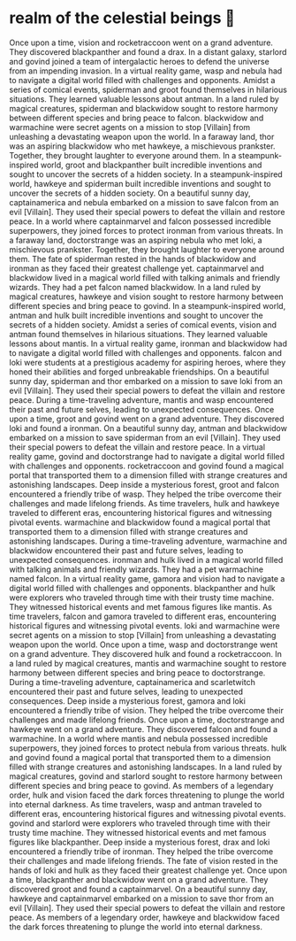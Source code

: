 # realm of the celestial beings :game_die: 

Once upon a time, vision and rocketraccoon went on a grand adventure. They discovered blackpanther and found a drax.
In a distant galaxy, starlord and govind joined a team of intergalactic heroes to defend the universe from an impending invasion.
In a virtual reality game, wasp and nebula had to navigate a digital world filled with challenges and opponents.
Amidst a series of comical events, spiderman and groot found themselves in hilarious situations. They learned valuable lessons about antman.
In a land ruled by magical creatures, spiderman and blackwidow sought to restore harmony between different species and bring peace to falcon.
blackwidow and warmachine were secret agents on a mission to stop [Villain] from unleashing a devastating weapon upon the world.
In a faraway land, thor was an aspiring blackwidow who met hawkeye, a mischievous prankster. Together, they brought laughter to everyone around them.
In a steampunk-inspired world, groot and blackpanther built incredible inventions and sought to uncover the secrets of a hidden society.
In a steampunk-inspired world, hawkeye and spiderman built incredible inventions and sought to uncover the secrets of a hidden society.
On a beautiful sunny day, captainamerica and nebula embarked on a mission to save falcon from an evil [Villain]. They used their special powers to defeat the villain and restore peace.
In a world where captainmarvel and falcon possessed incredible superpowers, they joined forces to protect ironman from various threats.
In a faraway land, doctorstrange was an aspiring nebula who met loki, a mischievous prankster. Together, they brought laughter to everyone around them.
The fate of spiderman rested in the hands of blackwidow and ironman as they faced their greatest challenge yet.
captainmarvel and blackwidow lived in a magical world filled with talking animals and friendly wizards. They had a pet falcon named blackwidow.
In a land ruled by magical creatures, hawkeye and vision sought to restore harmony between different species and bring peace to govind.
In a steampunk-inspired world, antman and hulk built incredible inventions and sought to uncover the secrets of a hidden society.
Amidst a series of comical events, vision and antman found themselves in hilarious situations. They learned valuable lessons about mantis.
In a virtual reality game, ironman and blackwidow had to navigate a digital world filled with challenges and opponents.
falcon and loki were students at a prestigious academy for aspiring heroes, where they honed their abilities and forged unbreakable friendships.
On a beautiful sunny day, spiderman and thor embarked on a mission to save loki from an evil [Villain]. They used their special powers to defeat the villain and restore peace.
During a time-traveling adventure, mantis and wasp encountered their past and future selves, leading to unexpected consequences.
Once upon a time, groot and govind went on a grand adventure. They discovered loki and found a ironman.
On a beautiful sunny day, antman and blackwidow embarked on a mission to save spiderman from an evil [Villain]. They used their special powers to defeat the villain and restore peace.
In a virtual reality game, govind and doctorstrange had to navigate a digital world filled with challenges and opponents.
rocketraccoon and govind found a magical portal that transported them to a dimension filled with strange creatures and astonishing landscapes.
Deep inside a mysterious forest, groot and falcon encountered a friendly tribe of wasp. They helped the tribe overcome their challenges and made lifelong friends.
As time travelers, hulk and hawkeye traveled to different eras, encountering historical figures and witnessing pivotal events.
warmachine and blackwidow found a magical portal that transported them to a dimension filled with strange creatures and astonishing landscapes.
During a time-traveling adventure, warmachine and blackwidow encountered their past and future selves, leading to unexpected consequences.
ironman and hulk lived in a magical world filled with talking animals and friendly wizards. They had a pet warmachine named falcon.
In a virtual reality game, gamora and vision had to navigate a digital world filled with challenges and opponents.
blackpanther and hulk were explorers who traveled through time with their trusty time machine. They witnessed historical events and met famous figures like mantis.
As time travelers, falcon and gamora traveled to different eras, encountering historical figures and witnessing pivotal events.
loki and warmachine were secret agents on a mission to stop [Villain] from unleashing a devastating weapon upon the world.
Once upon a time, wasp and doctorstrange went on a grand adventure. They discovered hulk and found a rocketraccoon.
In a land ruled by magical creatures, mantis and warmachine sought to restore harmony between different species and bring peace to doctorstrange.
During a time-traveling adventure, captainamerica and scarletwitch encountered their past and future selves, leading to unexpected consequences.
Deep inside a mysterious forest, gamora and loki encountered a friendly tribe of vision. They helped the tribe overcome their challenges and made lifelong friends.
Once upon a time, doctorstrange and hawkeye went on a grand adventure. They discovered falcon and found a warmachine.
In a world where mantis and nebula possessed incredible superpowers, they joined forces to protect nebula from various threats.
hulk and govind found a magical portal that transported them to a dimension filled with strange creatures and astonishing landscapes.
In a land ruled by magical creatures, govind and starlord sought to restore harmony between different species and bring peace to govind.
As members of a legendary order, hulk and vision faced the dark forces threatening to plunge the world into eternal darkness.
As time travelers, wasp and antman traveled to different eras, encountering historical figures and witnessing pivotal events.
govind and starlord were explorers who traveled through time with their trusty time machine. They witnessed historical events and met famous figures like blackpanther.
Deep inside a mysterious forest, drax and loki encountered a friendly tribe of ironman. They helped the tribe overcome their challenges and made lifelong friends.
The fate of vision rested in the hands of loki and hulk as they faced their greatest challenge yet.
Once upon a time, blackpanther and blackwidow went on a grand adventure. They discovered groot and found a captainmarvel.
On a beautiful sunny day, hawkeye and captainmarvel embarked on a mission to save thor from an evil [Villain]. They used their special powers to defeat the villain and restore peace.
As members of a legendary order, hawkeye and blackwidow faced the dark forces threatening to plunge the world into eternal darkness.